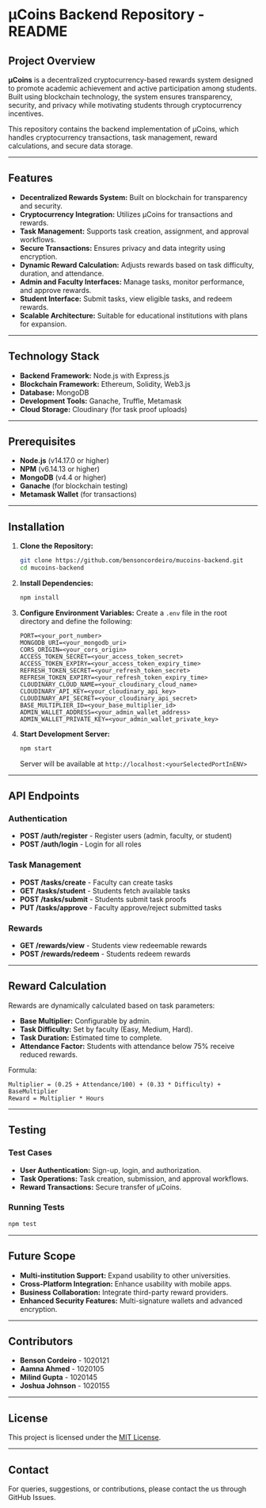 # µCoins Backend Repository - README

## Project Overview

**µCoins** is a decentralized cryptocurrency-based rewards system designed to promote academic achievement and active participation among students. Built using blockchain technology, the system ensures transparency, security, and privacy while motivating students through cryptocurrency incentives.

This repository contains the backend implementation of µCoins, which handles cryptocurrency transactions, task management, reward calculations, and secure data storage.

---

## Features

- **Decentralized Rewards System:** Built on blockchain for transparency and security.
- **Cryptocurrency Integration:** Utilizes µCoins for transactions and rewards.
- **Task Management:** Supports task creation, assignment, and approval workflows.
- **Secure Transactions:** Ensures privacy and data integrity using encryption.
- **Dynamic Reward Calculation:** Adjusts rewards based on task difficulty, duration, and attendance.
- **Admin and Faculty Interfaces:** Manage tasks, monitor performance, and approve rewards.
- **Student Interface:** Submit tasks, view eligible tasks, and redeem rewards.
- **Scalable Architecture:** Suitable for educational institutions with plans for expansion.

---

## Technology Stack

- **Backend Framework:** Node.js with Express.js
- **Blockchain Framework:** Ethereum, Solidity, Web3.js
- **Database:** MongoDB
- **Development Tools:** Ganache, Truffle, Metamask
- **Cloud Storage:** Cloudinary (for task proof uploads)

---

## Prerequisites

- **Node.js** (v14.17.0 or higher)
- **NPM** (v6.14.13 or higher)
- **MongoDB** (v4.4 or higher)
- **Ganache** (for blockchain testing)
- **Metamask Wallet** (for transactions)

---

## Installation

1. **Clone the Repository:**

   ```bash
   git clone https://github.com/bensoncordeiro/mucoins-backend.git
   cd mucoins-backend
   ```

2. **Install Dependencies:**

   ```bash
   npm install
   ```

3. **Configure Environment Variables:**
   Create a `.env` file in the root directory and define the following:

   ```plaintext
   PORT=<your_port_number>
   MONGODB_URI=<your_mongodb_uri>
   CORS_ORIGIN=<your_cors_origin>
   ACCESS_TOKEN_SECRET=<your_access_token_secret>
   ACCESS_TOKEN_EXPIRY=<your_access_token_expiry_time>
   REFRESH_TOKEN_SECRET=<your_refresh_token_secret>
   REFRESH_TOKEN_EXPIRY=<your_refresh_token_expiry_time>
   CLOUDINARY_CLOUD_NAME=<your_cloudinary_cloud_name>
   CLOUDINARY_API_KEY=<your_cloudinary_api_key>
   CLOUDINARY_API_SECRET=<your_cloudinary_api_secret>
   BASE_MULTIPLIER_ID=<your_base_multiplier_id>
   ADMIN_WALLET_ADDRESS=<your_admin_wallet_address>
   ADMIN_WALLET_PRIVATE_KEY=<your_admin_wallet_private_key>
   ```

4. **Start Development Server:**

   ```bash
   npm start
   ```

   Server will be available at `http://localhost:<yourSelectedPortInENV>`

---

## API Endpoints

### Authentication

- **POST /auth/register** - Register users (admin, faculty, or student)
- **POST /auth/login** - Login for all roles

### Task Management

- **POST /tasks/create** - Faculty can create tasks
- **GET /tasks/student** - Students fetch available tasks
- **POST /tasks/submit** - Students submit task proofs
- **PUT /tasks/approve** - Faculty approve/reject submitted tasks

### Rewards

- **GET /rewards/view** - Students view redeemable rewards
- **POST /rewards/redeem** - Students redeem rewards

---

## Reward Calculation

Rewards are dynamically calculated based on task parameters:

- **Base Multiplier:** Configurable by admin.
- **Task Difficulty:** Set by faculty (Easy, Medium, Hard).
- **Task Duration:** Estimated time to complete.
- **Attendance Factor:** Students with attendance below 75% receive reduced rewards.

Formula:

```
Multiplier = (0.25 + Attendance/100) + (0.33 * Difficulty) + BaseMultiplier
Reward = Multiplier * Hours
```

---

## Testing

### Test Cases

- **User Authentication:** Sign-up, login, and authorization.
- **Task Operations:** Task creation, submission, and approval workflows.
- **Reward Transactions:** Secure transfer of µCoins.

### Running Tests

```bash
npm test
```

---

## Future Scope

- **Multi-institution Support:** Expand usability to other universities.
- **Cross-Platform Integration:** Enhance usability with mobile apps.
- **Business Collaboration:** Integrate third-party reward providers.
- **Enhanced Security Features:** Multi-signature wallets and advanced encryption.

---

## Contributors

- **Benson Cordeiro** - 1020121
- **Aamna Ahmed** - 1020105
- **Milind Gupta** - 1020145
- **Joshua Johnson** - 1020155

---

## License

This project is licensed under the [MIT License](LICENSE).

---

## Contact

For queries, suggestions, or contributions, please contact the us through GitHub Issues.

